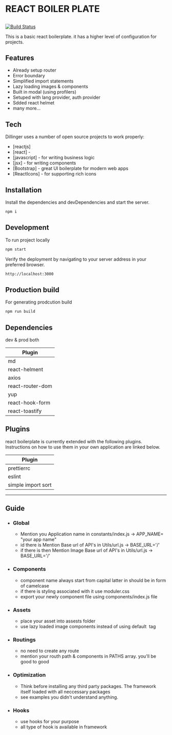 # REACT BOILER PLATE

##

[![Build Status](https://travis-ci.org/joemccann/dillinger.svg?branch=master)](https://travis-ci.org/joemccann/dillinger)

This is a basic react boilerplate. it has a higher level of configuration
for projects.

## Features

- Already setup router
- Error boundary
- Simplified import statements
- Lazy loading images & components
- Built in modal (using profilers)
- Setuped with lang provider, auth provider
- Sdded react helmet
- many more...

## Tech

Dillinger uses a number of open source projects to work properly:

- [reactjs]
- [react] -
- [javascript] - for writing business logic
- [jsx] - for writing components
- [Bootstrap] - great UI boilerplate for modern web apps
- [ReactIcons] - for supporting rich icons

## Installation

Install the dependencies and devDependencies and start the server.

```sh
npm i
```

## Development

To run project locally

```sh
npm start
```

Verify the deployment by navigating to your server address in
your preferred browser.

```sh
http://localhost:3000
```

## Production build

For generating prodcution build

```sh
npm run build
```

## Dependencies

dev & prod both

| Plugin           |
| ---------------- |
| md               |
| react-helment    |
| axios            |
| react-router-dom |
| yup              |
| react-hook-form  |
| react-toastify   |

## Plugins

react boilerplate is currently extended with the following plugins.
Instructions on how to use them in your own application are linked below.

| Plugin             |
| ------------------ |
| prettierrc         |
| eslint             |
| simple import sort |

---

## Guide

- ### Global
  - Mention you Application name in constants/index.js -> APP_NAME= "your app name"
  - id there is Mention Base url of API's in Utils/url.js -> BASE_URL='/'
  - if there is then Mention Image Base url of API's in Utils/url.js -> BASE_URL='/'
- ### Components
  - component name always start from capital latter in should be in form of camelcase
  - if there is styling associated with it use moduler.css
  - export your newly component file using components/index.js file
- ### Assets
  - place your asset into assests folder
  - use lazy loaded image components instead of using default <img /> tag
- ### Routings
  - no need to create any route
  - mention your routh path & components in PATHS array. you'll be good to good
- ### Optimization
  - Think before installing any third party packages. The framework itself loaded with all neccessary packages
  - see examples you didn't understand anything.
- ### Hooks
  - use hooks for your purpose
  - all type of hook is available in framework

